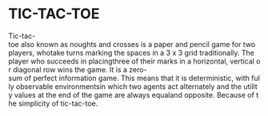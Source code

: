 # TIC-TAC-TOE
Tic-tac-toe also known as noughts and crosses is a paper and pencil game for two players, whotake turns marking the spaces in a 3 x 3 grid traditionally. The player who succeeds in placingthree of their marks in a horizontal, vertical or diagonal row wins the game. It is a zero-sum of perfect information game. This means that it is deterministic, with fully observable environmentsin which two agents act alternately and the utility values at the end of the game are always equaland opposite. Because of the simplicity of tic-tac-toe.
